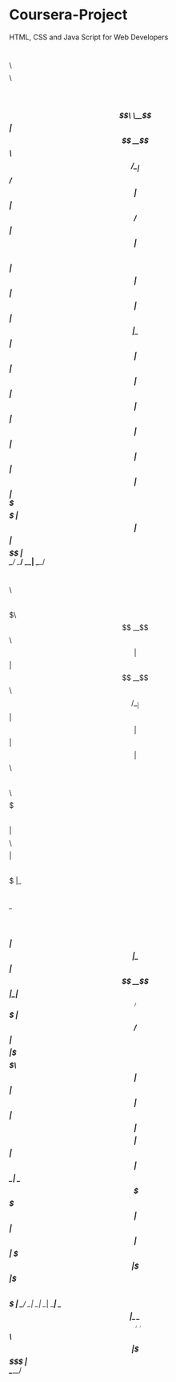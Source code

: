 

# Coursera-Project
HTML, CSS and Java Script for Web Developers


 $$$$$$\   $$$$$$\        $$$$$$$$\  $$$$$$\                                 
$$  __$$\ $$  __$$\       \__$$  __|$$  __$$\                                
$$ /  \__|$$ /  $$ |         $$ |   $$ /  $$ |                               
$$ |$$$$\ $$ |  $$ |         $$ |   $$ |  $$ |                               
$$ |\_$$ |$$ |  $$ |         $$ |   $$ |  $$ |                               
$$ |  $$ |$$ |  $$ |         $$ |   $$ |  $$ |                               
\$$$$$$  | $$$$$$  |         $$ |    $$$$$$  |                               
 \______/  \______/          \__|    \______/                                
                                                                             
                                                                             
                                                                             
 $$$$$$\  $$\   $$\         $$$$$$$\                                         
$$  __$$\ $$ |  $$ |        $$  __$$\                                        
$$ /  \__|$$ |  $$ |        $$ |  $$ |$$$$$$\   $$$$$$\   $$$$$$\   $$$$$$$\ 
$$ |$$$$\ $$$$$$$$ |$$$$$$\ $$$$$$$  |\____$$\ $$  __$$\ $$  __$$\ $$  _____|
$$ |\_$$ |$$  __$$ |\______|$$  ____/ $$$$$$$ |$$ /  $$ |$$$$$$$$ |\$$$$$$\  
$$ |  $$ |$$ |  $$ |        $$ |     $$  __$$ |$$ |  $$ |$$   ____| \____$$\ 
\$$$$$$  |$$ |  $$ |        $$ |     \$$$$$$$ |\$$$$$$$ |\$$$$$$$\ $$$$$$$  |
 \______/ \__|  \__|        \__|      \_______| \____$$ | \_______|\_______/ 
                                               $$\   $$ |                    
                                               \$$$$$$  |                    
                                                \______/                     
